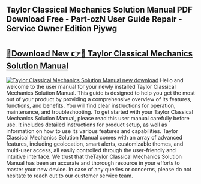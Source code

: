 ## Taylor Classical Mechanics Solution Manual PDF Download Free - Part-ozN User Guide Repair - Service Owner Edition Pjywg

# <h2><a href="http://bc47757.oget.top/?id=Taylor+Classical+Mechanics+Solution+Manual">🔗Download New 👉🔴 Taylor Classical Mechanics Solution Manual</a></h2>

[![Taylor Classical Mechanics Solution Manual new download](https://i.imgur.com/5g1atiW.png)](http://bc47757.oget.top/?id=Taylor+Classical+Mechanics+Solution+Manual)
Hello and welcome to the user manual for your newly installed Taylor Classical Mechanics Solution Manual. This guide is designed to help you get the most out of your product by providing a comprehensive overview of its features, functions, and benefits. You will find clear instructions for operation, maintenance, and troubleshooting. To get started with your Taylor Classical Mechanics Solution Manual, please read this user manual carefully before use. It includes detailed instructions for product setup, as well as information on how to use its various features and capabilities. Taylor Classical Mechanics Solution Manual comes with an array of advanced features, including geolocation, smart alerts, customizable themes, and multi-user access, all easily controlled through the user-friendly and intuitive interface. We trust that theTaylor Classical Mechanics Solution Manual has been an accurate and thorough resource in your efforts to master your new device. In case of any queries or concerns, please do not hesitate to reach out to our customer service team.
